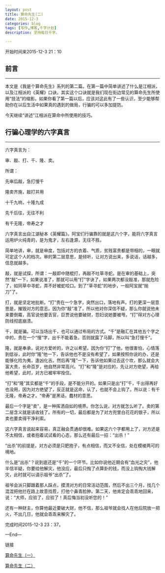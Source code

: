```yaml
---
layout: post
title: 算命先生(二)
date: 2015-12-3
categories: blog
tags: [写作,博客,千字计划]
description: 坚持每日千字。

---
```

开始时间来2015-12-3 21：10
## 前言
***
本文是《我是个算命先生》系列的第二篇。在第一篇中简单讲述了什么是江相派，以及江相派的《英耀》口诀。其实这个口诀就是我们现在街边常见的算命先生所使用“技法”的缩影。如果你看了第一篇以后，应该对这此有了一些认识，至少能够帮助你在以后生活中如果真的遇到的做局，行骗的可以多加提防。

今天继续“讲述”江相派在算命中所使用的技巧。
## 行骗心理学的六字真言
***
六字真言为：

审、敲、打、千、隆、卖。

所谓：

先审后敲，急打慢千

隆卖齐施，敲打并用

十千九响，十隆九成

先千后往，无往不利

有千无隆，帝寿之才

六字真言出自江湖秘本《英耀篇》。阿宝们行骗靠的就是这六个字，能将六字真言运用炉火纯青的，是为鬼才，左右逢源，无往不胜。

简单地讲，审，就是审度，包括对方的衣着、气质，贫贱富贵都是带相的，一眼就可定这个人的档次。审的第二层意思，是倾听，让对方说出来，多说话，话越多，信息就越多。

敲，就是试探，所谓：一敲即中随棍打，再敲不吐草寻蛇。是在审的基础上，突然“敲”一下，如果说准了，那就可以用“打”字诀了，如果两次都没敲准，那就危险了，如同草中寻蛇，弄不好被蛇咬口。到了“草寻蛇”的地步，一般阿宝就“抛刀”了。

打，就是坚定地批断。“打”贵在一个急字，突然出口，落地有声。打的更深一层意思是，摧毁对方的意志。因为你“敲”准了，所以他对你深信不疑，那么你就说他未来要倒霉，高官说他要丢官，巨贾说他要破财，怨妇说她要被甩，“打”得对方心理防线彻底崩溃。

千，就是骗。可以当场出千，也可以通过布局的方式。“千”是融汇在其他五个字之中的，贵在一个“慢”字，出千不能着急，否则就露了马脚，所以叫“急打慢千”。

隆，就是奉承，说对方爱听的，许之以希望。因为你“打”了他，他很害怕，心情落到低谷，此时你“隆”他一下，告诉他也不是没有希望了，如果按照你说的办，还是能够化险为夷，逢凶化吉。然后再“隆”一下，告诉他如果过去这个坎，那么就会大富大贵，长命百岁，他自然非常高兴。“打”和“隆”是对应的，先让对方绝望，再给他希望，此时，对方已被牢牢拴住。

“打”和“隆”其实都是“千”的手段，是不能分开的。如果只是出“打”千，千出得再好也没用，因为对方绝望了，反正就是这命，认了，也就不会上钩了。所以说：有千无隆，帝寿之才。“帝寿”是黑话，蠢材的意思。

最后一个字是“卖”，是一种挥洒自如的境界。你怎么说，对方就怎么听了。卖的第二层含义就是该收钱了。所有的一切，最后都是为了对方兜里白花花的银子，所以卖也要卖得干净利索。

这六字真言说起来容易，真正融会贯通却很难。如果这六个字都用上了，对方还是不太相信，或者抱着试试看的心态，那么还有最后一招：“出杀！”

“出杀”的前提是，对方必须是只肥狍子，有点相信，而又不全信，处在模棱两可的境地。

什么是“出杀”？说到底还是“千”的一个环节。比如你说他近期会有“血光之灾”，他半信半疑，你要给他解灾，他没应，最后只掏了点算卦的钱，而没上钩掏大钱解灾，此时就可以请示祖爷“出杀”了。

祖爷会派只脚跟着那人踩点，摸清对方的日常活动范围，然后不出三个月，找几个混混把他拦在路上故意找茬，打他个鼻青脸肿。第二天，他肯定会乖乖地回来，说：“大师，应验了，应验了！真后悔当初没听您的！”

还有一种财主，你算他最近要破大财，他不信，那么祖爷就会找人在他后院放一把火，不出几日，他就会乖乖来解灾了。
完成时间2015-12-3 23：37。

—End—




链接

[算命先生（一）](http://showhilllee.github.io/blog/2015/12/03/the-fortune-teller/)

[算命先生（二）](http://showhilllee.github.io/blog/2015/12/03/the-fortune-teller2/)



